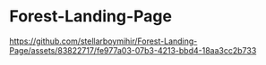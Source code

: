 ﻿# Forest-Landing-Page


https://github.com/stellarboymihir/Forest-Landing-Page/assets/83822717/fe977a03-07b3-4213-bbd4-18aa3cc2b733

